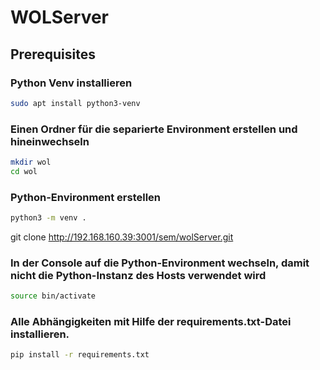 # WOLServer

## Prerequisites

### Python Venv installieren
```bash
sudo apt install python3-venv
```

### Einen Ordner für die separierte Environment erstellen und hineinwechseln
```bash
mkdir wol
cd wol
```

### Python-Environment erstellen
```bash
python3 -m venv .
```

git clone http://192.168.160.39:3001/sem/wolServer.git

### In der Console auf die Python-Environment wechseln, damit nicht die Python-Instanz des Hosts verwendet wird
```bash
source bin/activate
```

### Alle Abhängigkeiten mit Hilfe der requirements.txt-Datei installieren.
```bash
pip install -r requirements.txt
```
